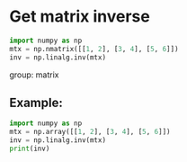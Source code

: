 # Get matrix inverse

```python
import numpy as np
mtx = np.nmatrix([[1, 2], [3, 4], [5, 6]])
inv = np.linalg.inv(mtx)
```


group: matrix

## Example: 
```python
import numpy as np
mtx = np.array([[1, 2], [3, 4], [5, 6]])
inv = np.linalg.inv(mtx)
print(inv)
```

